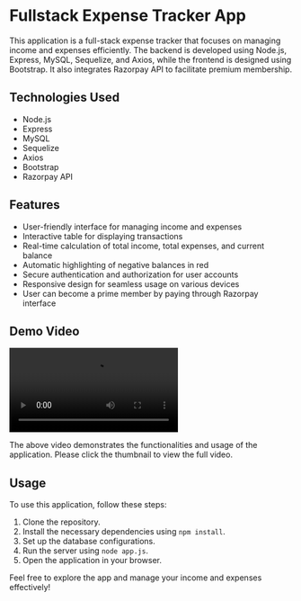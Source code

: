 <h1>Fullstack Expense Tracker App</h1>

<p>This application is a full-stack expense tracker that focuses on managing income and expenses efficiently. The backend is developed using Node.js, Express, MySQL, Sequelize, and Axios, while the frontend is designed using Bootstrap. It also integrates Razorpay API to facilitate premium membership.</p>

<h2>Technologies Used</h2>

<p>
    <ul>
        <li>Node.js</li>
        <li>Express</li>
        <li>MySQL</li>
        <li>Sequelize</li>
        <li>Axios</li>
        <li>Bootstrap</li>
        <li>Razorpay API</li>
    </ul>
</p>

<h2>Features</h2>

<p>
    <ul>
        <li>User-friendly interface for managing income and expenses</li>
        <li>Interactive table for displaying transactions</li>
        <li>Real-time calculation of total income, total expenses, and current balance</li>
        <li>Automatic highlighting of negative balances in red</li>
        <li>Secure authentication and authorization for user accounts</li>
        <li>Responsive design for seamless usage on various devices</li>
        <li>User can become a prime member by paying through Razorpay interface</li>
    </ul>
</p>

<h2>Demo Video</h2>

<p>
    <video src="https://drive.google.com/file/d/18B2h-tklvnFh7H5rQEIIpVniqD_9lwpK/view?usp=share_link">Watch Demo</video>
</p>

<p>The above video demonstrates the functionalities and usage of the application. Please click the thumbnail to view the full video.</p>

<h2>Usage</h2>

<p>To use this application, follow these steps:</p>

<ol>
    <li>Clone the repository.</li>
    <li>Install the necessary dependencies using <code>npm install</code>.</li>
    <li>Set up the database configurations.</li>
    <li>Run the server using <code>node app.js</code>.</li>
    <li>Open the application in your browser.</li>
</ol>

<p>Feel free to explore the app and manage your income and expenses effectively!</p>

